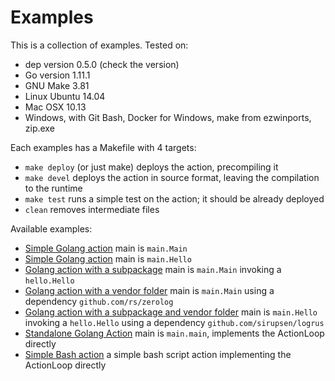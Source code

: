 <!--
#
# Licensed to the Apache Software Foundation (ASF) under one or more
# contributor license agreements.  See the NOTICE file distributed with
# this work for additional information regarding copyright ownership.
# The ASF licenses this file to You under the Apache License, Version 2.0
# (the "License"); you may not use this file except in compliance with
# the License.  You may obtain a copy of the License at
#
#     http://www.apache.org/licenses/LICENSE-2.0
#
# Unless required by applicable law or agreed to in writing, software
# distributed under the License is distributed on an "AS IS" BASIS,
# WITHOUT WARRANTIES OR CONDITIONS OF ANY KIND, either express or implied.
# See the License for the specific language governing permissions and
# limitations under the License.
#
-->
# Examples


This is a collection of examples.
Tested on:

- dep version 0.5.0 (check the version)
- Go version 1.11.1
- GNU Make 3.81
- Linux Ubuntu 14.04
- Mac OSX 10.13
- Windows, with Git Bash, Docker for Windows, make from ezwinports, zip.exe

Each examples has a  Makefile with 4 targets:

- `make deploy` (or just make) deploys the action, precompiling it
- `make devel`  deploys the action in source format, leaving the compilation to the runtime
-  `make test` runs a simple test on the action; it should be already deployed
- `clean` removes intermediate files

Available examples:

- [Simple Golang action](golang-main-single) main is `main.Main`
- [Simple Golang action](golang-hello-single) main is `main.Hello`
- [Golang action with a subpackage](golang-main-package) main is `main.Main` invoking a `hello.Hello`
- [Golang action with a vendor folder](golang-main-vendor) main is `main.Main` using a dependency `github.com/rs/zerolog`
- [Golang action with a subpackage and vendor folder](golang-hello-vendor) main is `main.Hello` invoking a `hello.Hello` using a dependency `github.com/sirupsen/logrus`
- [Standalone Golang Action](golang-main-standalone) main is `main.main`, implements the ActionLoop directly
- [Simple Bash action](bash-hello) a simple bash script action implementing the ActionLoop directly



